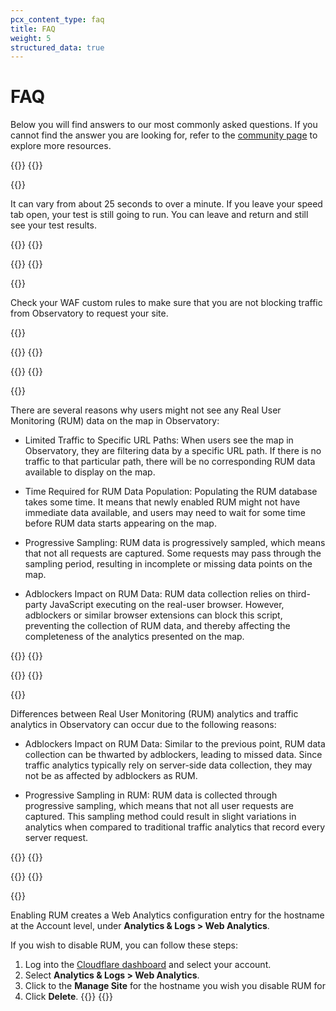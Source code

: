 ```yaml
---
pcx_content_type: faq
title: FAQ
weight: 5
structured_data: true
---
```


# FAQ

Below you will find answers to our most commonly asked questions. If you cannot find the answer you are looking for, refer to the [community page](https://community.cloudflare.com/c/website-application-performance/88) to explore more resources.

{{<faq-item>}}
{{<faq-question level=2 text="How long does it take for a test to load?" >}}

{{<faq-answer>}}

It can vary from about 25 seconds to over a minute. If you leave your speed tab open, your test is still going to run. You can leave and return and still see your test results.

{{</faq-answer>}}
{{</faq-item>}}

{{<faq-item>}}
{{<faq-question level=2 text="I get a `403` response when rerunning the website analysis?" >}}

{{<faq-answer>}}

Check your WAF custom rules to make sure that you are not blocking traffic from Observatory to request your site.

{{<render file="_user-agents.md">}}

{{</faq-answer>}}
{{</faq-item>}}

{{<faq-item>}}
{{<faq-question level=2 text="Why might users not see any Real User Monitoring (RUM) data on the map in Observatory?" >}}

{{<faq-answer>}}

There are several reasons why users might not see any Real User Monitoring (RUM) data on the map in Observatory:

- Limited Traffic to Specific URL Paths: When users see the map in Observatory, they are filtering data by a specific URL path. If there is no traffic to that particular path, there will be no corresponding RUM data available to display on the map.

- Time Required for RUM Data Population: Populating the RUM database takes some time. It means that newly enabled RUM might not have immediate data available, and users may need to wait for some time before RUM data starts appearing on the map.

- Progressive Sampling: RUM data is progressively sampled, which means that not all requests are captured. Some requests may pass through the sampling period, resulting in incomplete or missing data points on the map.

- Adblockers Impact on RUM Data: RUM data collection relies on third-party JavaScript executing on the real-user browser. However, adblockers or similar browser extensions can block this script, preventing the collection of RUM data, and thereby affecting the completeness of the analytics presented on the map.

{{</faq-answer>}}
{{</faq-item>}}

{{<faq-item>}}
{{<faq-question level=2 text="What are the potential reasons for discrepancies between RUM analytics and traffic analytics in Observatory?" >}}

{{<faq-answer>}}

Differences between Real User Monitoring (RUM) analytics and traffic analytics in Observatory can occur due to the following reasons:

- Adblockers Impact on RUM Data: Similar to the previous point, RUM data collection can be thwarted by adblockers, leading to missed data. Since traffic analytics typically rely on server-side data collection, they may not be as affected by adblockers as RUM.

- Progressive Sampling in RUM: RUM data is collected through progressive sampling, which means that not all user requests are captured. This sampling method could result in slight variations in analytics when compared to traditional traffic analytics that record every server request.

{{</faq-answer>}}
{{</faq-item>}}

{{<faq-item>}}
{{<faq-question level=2 text="How to disable Real User Monitoring (RUM) when it has been enabled from the Observatory test result page?" >}}

{{<faq-answer>}}

Enabling RUM creates a Web Analytics configuration entry for the hostname at the Account level, under **Analytics & Logs > Web Analytics**.

If you wish to disable RUM, you can follow these steps:

1.  Log into the [Cloudflare dashboard](https://dash.cloudflare.com/login) and select your account.
2.  Select **Analytics & Logs > Web Analytics**.
3.  Click to the **Manage Site** for the hostname you wish you disable RUM for
4.  Click **Delete**.
{{</faq-answer>}}
{{</faq-item>}}
